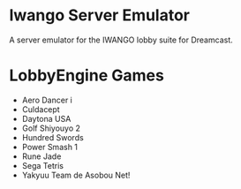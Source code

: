 # Iwango Server Emulator

A server emulator for the IWANGO lobby suite for Dreamcast.

# LobbyEngine Games

* Aero Dancer i
* Culdacept
* Daytona USA
* Golf Shiyouyo 2
* Hundred Swords
* Power Smash 1
* Rune Jade
* Sega Tetris
* Yakyuu Team de Asobou Net!
